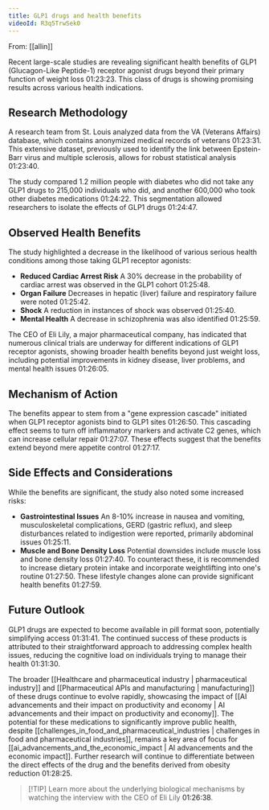```yaml
---
title: GLP1 drugs and health benefits
videoId: R3q5TrwSek0
---
```


From: [[allin]] <br/> 

Recent large-scale studies are revealing significant health benefits of GLP1 (Glucagon-Like Peptide-1) receptor agonist drugs beyond their primary function of weight loss <a class="yt-timestamp" data-t="01:23:23">01:23:23</a>. This class of drugs is showing promising results across various health indications.

## Research Methodology
A research team from St. Louis analyzed data from the VA (Veterans Affairs) database, which contains anonymized medical records of veterans <a class="yt-timestamp" data-t="01:23:31">01:23:31</a>. This extensive dataset, previously used to identify the link between Epstein-Barr virus and multiple sclerosis, allows for robust statistical analysis <a class="yt-timestamp" data-t="01:23:40">01:23:40</a>.

The study compared 1.2 million people with diabetes who did not take any GLP1 drugs to 215,000 individuals who did, and another 600,000 who took other diabetes medications <a class="yt-timestamp" data-t="01:24:22">01:24:22</a>. This segmentation allowed researchers to isolate the effects of GLP1 drugs <a class="yt-timestamp" data-t="01:24:47">01:24:47</a>.

## Observed Health Benefits
The study highlighted a decrease in the likelihood of various serious health conditions among those taking GLP1 receptor agonists:
*   **Reduced Cardiac Arrest Risk** A 30% decrease in the probability of cardiac arrest was observed in the GLP1 cohort <a class="yt-timestamp" data-t="01:25:48">01:25:48</a>.
*   **Organ Failure** Decreases in hepatic (liver) failure and respiratory failure were noted <a class="yt-timestamp" data-t="01:25:42">01:25:42</a>.
*   **Shock** A reduction in instances of shock was observed <a class="yt-timestamp" data-t="01:25:40">01:25:40</a>.
*   **Mental Health** A decrease in schizophrenia was also identified <a class="yt-timestamp" data-t="01:25:59">01:25:59</a>.

The CEO of Eli Lily, a major pharmaceutical company, has indicated that numerous clinical trials are underway for different indications of GLP1 receptor agonists, showing broader health benefits beyond just weight loss, including potential improvements in kidney disease, liver problems, and mental health issues <a class="yt-timestamp" data-t="01:26:05">01:26:05</a>.

## Mechanism of Action
The benefits appear to stem from a "gene expression cascade" initiated when GLP1 receptor agonists bind to GLP1 sites <a class="yt-timestamp" data-t="01:26:50">01:26:50</a>. This cascading effect seems to turn off inflammatory markers and activate C2 genes, which can increase cellular repair <a class="yt-timestamp" data-t="01:27:07">01:27:07</a>. These effects suggest that the benefits extend beyond mere appetite control <a class="yt-timestamp" data-t="01:27:17">01:27:17</a>.

## Side Effects and Considerations
While the benefits are significant, the study also noted some increased risks:
*   **Gastrointestinal Issues** An 8-10% increase in nausea and vomiting, musculoskeletal complications, GERD (gastric reflux), and sleep disturbances related to indigestion were reported, primarily abdominal issues <a class="yt-timestamp" data-t="01:25:11">01:25:11</a>.
*   **Muscle and Bone Density Loss** Potential downsides include muscle loss and bone density loss <a class="yt-timestamp" data-t="01:27:40">01:27:40</a>. To counteract these, it is recommended to increase dietary protein intake and incorporate weightlifting into one's routine <a class="yt-timestamp" data-t="01:27:50">01:27:50</a>. These lifestyle changes alone can provide significant health benefits <a class="yt-timestamp" data-t="01:27:59">01:27:59</a>.

## Future Outlook
GLP1 drugs are expected to become available in pill format soon, potentially simplifying access <a class="yt-timestamp" data-t="01:31:41">01:31:41</a>. The continued success of these products is attributed to their straightforward approach to addressing complex health issues, reducing the cognitive load on individuals trying to manage their health <a class="yt-timestamp" data-t="01:31:30">01:31:30</a>.

The broader [[Healthcare and pharmaceutical industry | pharmaceutical industry]] and [[Pharmaceutical APIs and manufacturing | manufacturing]] of these drugs continue to evolve rapidly, showcasing the impact of [[AI advancements and their impact on productivity and economy | AI advancements and their impact on productivity and economy]]. The potential for these medications to significantly improve public health, despite [[challenges_in_food_and_pharmaceutical_industries | challenges in food and pharmaceutical industries]], remains a key area of focus for [[ai_advancements_and_the_economic_impact | AI advancements and the economic impact]]. Further research will continue to differentiate between the direct effects of the drug and the benefits derived from obesity reduction <a class="yt-timestamp" data-t="01:28:25">01:28:25</a>.

> [!TIP] Learn more about the underlying biological mechanisms by watching the interview with the CEO of Eli Lily <a class="yt-timestamp" data-t="01:26:38">01:26:38</a>.